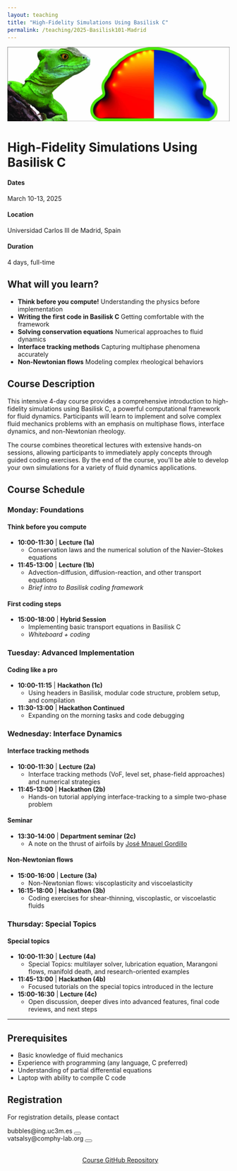```yaml
---
layout: teaching
title: "High-Fidelity Simulations Using Basilisk C"
permalink: /teaching/2025-Basilisk101-Madrid
---
```


<div class="course-image">
  <img src="/assets/images/teaching/basilisk-madrid-banner.jpg" alt="High-Fidelity Simulations Using Basilisk C" loading="lazy">
</div>

# High-Fidelity Simulations Using Basilisk C

<div class="course-details">
  <div class="course-details__item">
    <h4><i class="fa-solid fa-calendar-days"></i> Dates</h4>
    <p>March 10-13, 2025</p>
  </div>
  <div class="course-details__item">
    <h4><i class="fa-solid fa-location-dot"></i> Location</h4>
    <p>Universidad Carlos III de Madrid, Spain</p>
  </div>
  <div class="course-details__item">
    <h4><i class="fa-solid fa-clock"></i> Duration</h4>
    <p>4 days, full-time</p>
  </div>
</div>

## What will you learn?

- **Think before you compute!** Understanding the physics before implementation
- **Writing the first code in Basilisk C** Getting comfortable with the framework
- **Solving conservation equations** Numerical approaches to fluid dynamics
- **Interface tracking methods** Capturing multiphase phenomena accurately
- **Non-Newtonian flows** Modeling complex rheological behaviors

## Course Description

This intensive 4-day course provides a comprehensive introduction to high-fidelity simulations using Basilisk C, a powerful computational framework for fluid dynamics. Participants will learn to implement and solve complex fluid mechanics problems with an emphasis on multiphase flows, interface dynamics, and non-Newtonian rheology.

The course combines theoretical lectures with extensive hands-on sessions, allowing participants to immediately apply concepts through guided coding exercises. By the end of the course, you'll be able to develop your own simulations for a variety of fluid dynamics applications.

## Course Schedule

### Monday: Foundations
#### Think before you compute
- **10:00-11:30** | **Lecture (1a)**
  - Conservation laws and the numerical solution of the Navier–Stokes equations
- **11:45-13:00** | **Lecture (1b)**
  - Advection-diffusion, diffusion-reaction, and other transport equations
  - *Brief intro to Basilisk coding framework*

#### First coding steps
- **15:00-18:00** | **Hybrid Session**
  - Implementing basic transport equations in Basilisk C
  - *Whiteboard + coding*

### Tuesday: Advanced Implementation
#### Coding like a pro
- **10:00-11:15** | **Hackathon (1c)**
  - Using headers in Basilisk, modular code structure, problem setup, and compilation
- **11:30-13:00** | **Hackathon Continued**
  - Expanding on the morning tasks and code debugging

### Wednesday: Interface Dynamics
#### Interface tracking methods
- **10:00-11:30** | **Lecture (2a)**
  - Interface tracking methods (VoF, level set, phase-field approaches) and numerical strategies
- **11:45-13:00** | **Hackathon (2b)**
  - Hands-on tutorial applying interface-tracking to a simple two-phase problem

#### Seminar
- **13:30-14:00** | **Department seminar (2c)**
  - A note on the thrust of airfoils by [José Mnauel Gordillo](https://scholar.google.com/citations?user=14wOsewAAAAJ&hl=en&inst=5726176096060060532&oi=ao)

#### Non-Newtonian flows
- **15:00-16:00** | **Lecture (3a)**
  - Non-Newtonian flows: viscoplasticity and viscoelasticity
- **16:15-18:00** | **Hackathon (3b)**
  - Coding exercises for shear-thinning, viscoplastic, or viscoelastic fluids

### Thursday: Special Topics
#### Special topics
- **10:00-11:30** | **Lecture (4a)**
  - Special Topics: multilayer solver, lubrication equation, Marangoni flows, manifold death, and research-oriented examples
- **11:45-13:00** | **Hackathon (4b)**
  - Focused tutorials on the special topics introduced in the lecture
- **15:00-16:30** | **Lecture (4c)**
  - Open discussion, deeper dives into advanced features, final code reviews, and next steps

---

## Prerequisites

- Basic knowledge of fluid mechanics
- Experience with programming (any language, C preferred)
- Understanding of partial differential equations
- Laptop with ability to compile C code


## Registration

For registration details, please contact 
<div class="email-container">
    <span class="email-text">bubbles@ing.uc3m.es</span>
    <button class="copy-btn" onclick="copyEmail(this)" data-text="bubbles@ing.uc3m.es">
        <i class="fas fa-copy"></i>
    </button>
</div>
<div class="email-container">
    <span class="email-text">vatsalsy@comphy-lab.org</span>
    <button class="copy-btn" onclick="copyEmail(this)" data-text="vatsalsy@comphy-lab.org">
        <i class="fas fa-copy"></i>
    </button>
</div>

<script>
function copyEmail(button) {
  const textToCopy = button.getAttribute('data-text');
  
  // Create a temporary textarea element to copy from
  const textarea = document.createElement('textarea');
  textarea.value = textToCopy;
  textarea.setAttribute('readonly', '');
  textarea.style.position = 'absolute';
  textarea.style.left = '-9999px';
  document.body.appendChild(textarea);
  
  // Select and copy the text
  textarea.select();
  document.execCommand('copy');
  
  // Remove the temporary element
  document.body.removeChild(textarea);
  
  // Show feedback
  const originalIcon = button.innerHTML;
  button.innerHTML = '<i class="fas fa-check"></i>';
  button.classList.add('copied');
  
  // Restore original state after a delay
  setTimeout(() => {
    button.innerHTML = originalIcon;
    button.classList.remove('copied');
  }, 2000);
}
</script>

<div style="margin-top: 2rem; text-align: center;">
  <a href="https://github.com/comphy-lab/Basilisk-101" class="course-card__link" target="_blank">
    <i class="fa-brands fa-github" style="margin-right: 0.5rem; font-style: normal;"></i>Course GitHub Repository
  </a>
</div> 
